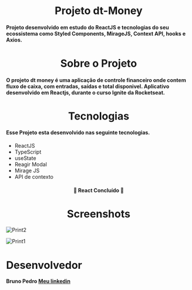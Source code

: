 <h1 align="center">Projeto dt-Money</h1>

<h4>Projeto desenvolvido em estudo do ReactJS e tecnologias do seu ecossistema como Styled Components, MirageJS, Context API, hooks e Axios.</h4>

<h1 align="center">Sobre o Projeto</h1>

<h4>O projeto dt money é uma aplicação de controle financeiro onde contem fluxo de caixa, com entradas, saídas e total disponivel. Aplicativo desenvolvido em Reactjs, durante o curso Ignite da Rocketseat. </h4>

<h1 align="center"> Tecnologias </h1>

<h4> Esse Projeto esta desenvolvido nas seguinte tecnologias.</h4>
<ul>
    <li>ReactJS</li>
    <li>TypeScript</li>
    <li>useState</li>
    <li>Reagir Modal</li>
    <li>Mirage JS</li>
    <li>API de contexto</li>
</ul>

<h4 align="center"> 
	🚧  React Concluído  🚧
</h4>

<h1 align="center">Screenshots</h1>	

![Print2](https://user-images.githubusercontent.com/99897640/172955321-2d47ab81-2c3c-4345-850f-7ea9a11a945f.png)



![Print1](https://user-images.githubusercontent.com/99897640/172955356-53ee2b46-c7f2-47a3-a75f-2b8a20a3c35b.png)


<h1>Desenvolvedor</h1>
<strong>Bruno Pedro</stronh>
<a href="https://www.linkedin.com/in/bruno-pedro-823606b6/">Meu linkedin</a>
